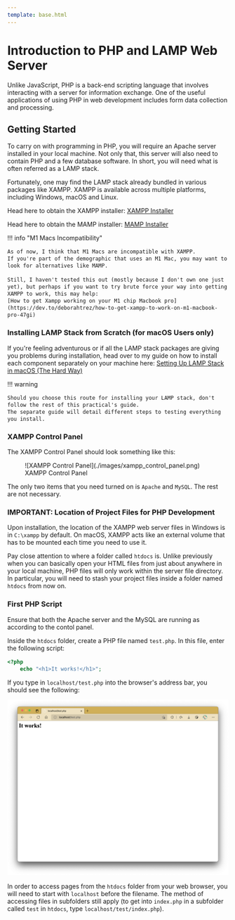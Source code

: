 ```yaml
---
template: base.html
---
```


# Introduction to PHP and LAMP Web Server

Unlike JavaScript, PHP is a back-end scripting language that involves interacting with a server for information exchange.
One of the useful applications of using PHP in web development includes form data collection and processing.

## Getting Started

To carry on with programming in PHP, you will require an Apache server installed in your local machine.
Not only that, this server will also need to contain PHP and a few database software.
In short, you will need what is often referred as a LAMP stack.

Fortunately, one may find the LAMP stack already bundled in various packages like XAMPP.
XAMPP is available across multiple platforms, including Windows, macOS and Linux.

Head here to obtain the XAMPP installer: [XAMPP Installer](https://sourceforge.net/projects/xampp/files/)

Head here to obtain the MAMP installer: [MAMP Installer](https://www.mamp.info/en/downloads/)

!!! info "M1 Macs Incompatibility"

    As of now, I think that M1 Macs are incompatible with XAMPP.
    If you're part of the demographic that uses an M1 Mac, you may want to look for alternatives like MAMP.

    Still, I haven't tested this out (mostly because I don't own one just yet), but perhaps if you want to try brute force your way into getting XAMPP to work, this may help:
    [How to get Xampp working on your M1 chip Macbook pro](https://dev.to/deborahtrez/how-to-get-xampp-to-work-on-m1-macbook-pro-47gi)

### Installing LAMP Stack from Scratch (for macOS Users only)

If you're feeling adventurous or if all the LAMP stack packages are giving you problems during installation, head over to my guide on how to install each component separately on your machine here: [Setting Up LAMP Stack in macOS (The Hard Way)](/wp-labs/lamp_macos)

!!! warning

    Should you choose this route for installing your LAMP stack, don't follow the rest of this practical's guide.
    The separate guide will detail different steps to testing everything you install.

### XAMPP Control Panel

The XAMPP Control Panel should look something like this:

<figure markdown>
  ![XAMPP Control Panel](./images/xampp_control_panel.png)
  <figcaption>XAMPP Control Panel</figcaption>
</figure>

The only two items that you need turned on is `Apache` and `MySQL`.
The rest are not necessary.

### IMPORTANT: Location of Project Files for PHP Development

Upon installation, the location of the XAMPP web server files in Windows is in `C:\xampp` by default.
On macOS, XAMPP acts like an external volume that has to be mounted each time you need to use it.

Pay close attention to where a folder called `htdocs` is.
Unlike previously when you can basically open your HTML files from just about anywhere in your local machine, PHP files will only work within the server file directory.
In particular, you will need to stash your project files inside a folder named `htdocs` from now on.

### First PHP Script

Ensure that both the Apache server and the MySQL are running as according to the contol panel.

Inside the `htdocs` folder, create a PHP file named `test.php`.
In this file, enter the following script:

```php linenums="1" title="test.php"
<?php
	echo "<h1>It works!</h1>";
```

If you type in `localhost/test.php` into the browser's address bar, you should see the following:

![Test: It Works!](./images/xampp_test.png)

In order to access pages from the `htdocs` folder from your web browser, you will need to start with `localhost` before the filename.
The method of accessing files in subfolders still apply (to get into `index.php` in a subfolder called `test` in `htdocs`, type `localhost/test/index.php`).
